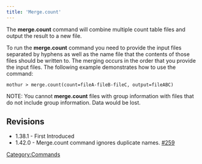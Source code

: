 ```yaml
---
title: 'Merge.count'
---
```

The **merge.count** command will combine multiple
count table files and output the result to a new file.

To run the **merge.count** command you need to provide the input files
separated by hyphens as well as the name file that the contents of those
files should be written to. The merging occurs in the order that you
provide the input files. The following example demonstrates how to use
the command:

    mothur > merge.count(count=fileA-fileB-fileC, output=fileABC)

NOTE: You cannot **merge.count** files with group information with files
that do not include group information. Data would be lost.

## Revisions

-   1.38.1 - First Introduced
-   1.42.0 - Merge.count command ignores duplicate names.
    [\#259](https://github.com/mothur/mothur/issues/259)

[Category:Commands](Category:Commands)

